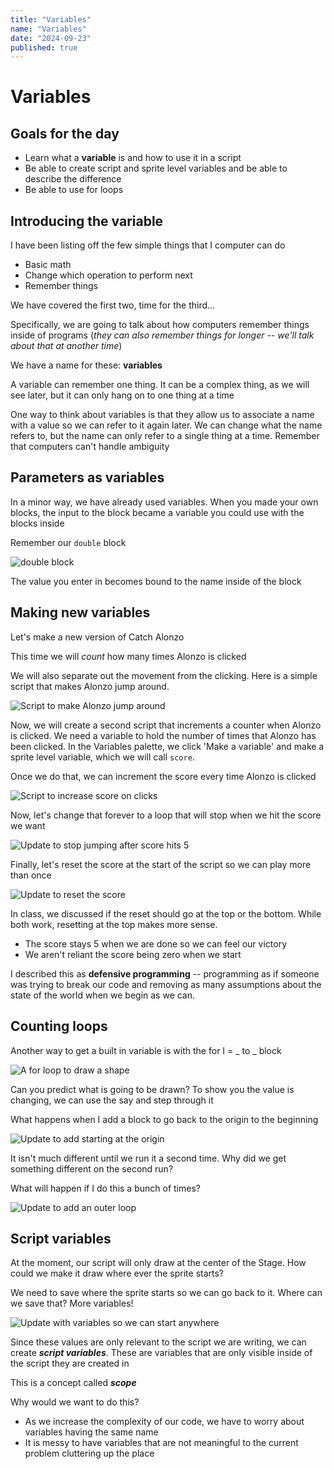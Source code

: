 ```yaml
---
title: "Variables"
name: "Variables"
date: "2024-09-23"
published: true
---
```


# Variables

## Goals for the day

- Learn what a **variable** is and how to use it in a script
- Be able to create script and sprite level variables and be able to describe the difference
- Be able to use for loops

## Introducing the variable

I have been listing off the few simple things that I computer can do

- Basic math
- Change which operation to perform next
- Remember things

We have covered the first two, time for the third…

Specifically, we are going to talk about how computers remember things inside of programs (_they can also remember things for longer -- we'll talk about that at another time_)

We have a name for these: **variables**

A variable can remember one thing. It can be a complex thing, as we will see later, but it can only hang on to one thing at a time

One way to think about variables is that they allow us to associate a name with a value so we can refer to it again later. We can change what the name refers to, but the name can only refer to a single thing at a time. Remember that computers can't handle ambiguity

## Parameters as variables

In a minor way, we have already used variables. When you made your own blocks, the input to the block became a variable you could use with the blocks inside

Remember our `double` block

![double block](../images/lectures/lecture06/variables_block-parameter.png)

The value you enter in becomes bound to the name inside of the block

## Making new variables

Let's make a new version of Catch Alonzo

This time we will _count_ how many times Alonzo is clicked

We will also separate out the movement from the clicking. Here is a simple script that makes Alonzo jump around.

![Script to make Alonzo jump around](../images/lectures/lecture06/variables_alonzo01.png)

Now, we will create a second script that increments a counter when Alonzo is clicked. We need a variable to hold the number of times that Alonzo has been clicked. In the Variables palette, we click 'Make a variable' and make a sprite level variable, which we will call `score`.

Once we do that, we can increment the score every time Alonzo is clicked

![Script to increase score on clicks](../images/lectures/lecture06/variables_alonzo02.png)

Now, let's change that forever to a loop that will stop when we hit the score we want

![Update to stop jumping after score hits 5](../images/lectures/lecture06/variables_alonzo03.png)

Finally, let's reset the score at the start of the script so we can play more than once

![Update to reset the score](../images/lectures/lecture06/variables_alonzo04.png)

In class, we discussed if the reset should go at the top or the bottom. While both work, resetting at the top makes more sense.

- The score stays 5 when we are done so we can feel our victory
- We aren't reliant the score being zero when we start

I described this as **defensive programming** -- programming as if someone was trying to break our code and removing as many assumptions about the state of the world when we begin as we can.

## Counting loops

<!-- Start this with the spinning spiral offscreen, triggered by the green flag. We should also have a clear block ready. -->

<!-- For each build, make a new copy. -->

Another way to get a built in variable is with the for I = _ to _ block

![A for loop to draw a shape](../images/lectures/lecture06/variables_for-loop01.png)

Can you predict what is going to be drawn? To show you the value is changing, we can use the say and step through it

What happens when I add a block to go back to the origin to the beginning

![Update to add starting at the origin](../images/lectures/lecture06/variables_for-loop02.png)

It isn't much different until we run it a second time. Why did we get something different on the second run?

What will happen if I do this a bunch of times?

![Update to add an outer loop](../images/lectures/lecture06/variables_for-loop03.png)

## Script variables

At the moment, our script will only draw at the center of the Stage. How could we make it draw where ever the sprite starts?

We need to save where the sprite starts so we can go back to it. Where can we save that? More variables!

![Update with variables so we can start anywhere](../images/lectures/lecture06/variables_for-loop04.png)

Since these values are only relevant to the script we are writing, we can create **_script variables_**. These are variables that are only visible inside of the script they are created in

This is a concept called **_scope_**

Why would we want to do this?

- As we increase the complexity of our code, we have to worry about variables having the same name
- It is messy to have variables that are not meaningful to the current problem cluttering up the place
